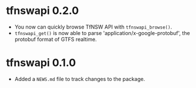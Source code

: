 # tfnswapi 0.2.0

* You now can quickly browse TfNSW API with `tfnswapi_browse()`.
* `tfnswapi_get()` is now able to parse 'application/x-google-protobuf', the protobuf format of GTFS realtime.

# tfnswapi 0.1.0

* Added a `NEWS.md` file to track changes to the package.
